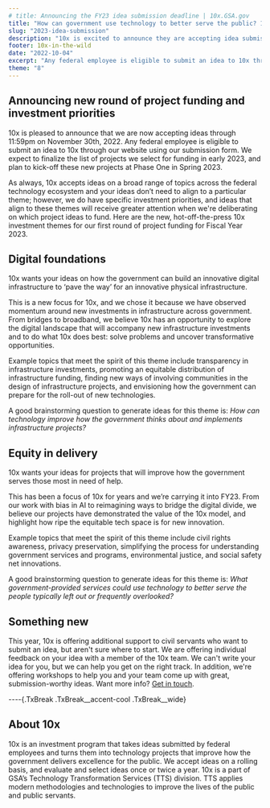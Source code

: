 ```yaml
---
# title: Announcing the FY23 idea submission deadline | 10x.GSA.gov
title: "How can government use technology to better serve the public? 10x wants your ideas  —  submit now through November 30th. "
slug: "2023-idea-submission"
description: "10x is excited to announce they are accepting idea submissions through November 30, 2022."
footer: 10x-in-the-wild
date: "2022-10-04"
excerpt: "Any federal employee is eligible to submit an idea to 10x through our website using our submission form. The deadline is November 30, 2022."
theme: "8"
---
```


## Announcing new round of project funding and investment priorities

<p class="usa-intro">  
    10x is pleased to announce that we are now accepting ideas through 11:59pm on November 30th, 2022. Any federal employee is eligible to submit an idea to 10x through our website using our submission form. We expect to finalize the list of projects we select for funding in early 2023, and plan to kick-off these new projects at Phase One in Spring 2023.
</p>

As always, 10x accepts ideas on a broad range of topics across the federal technology ecosystem and your ideas don’t need to align to a particular theme; however, we do have specific investment priorities, and ideas that align to these themes will receive greater attention when we're deliberating on which project ideas to fund. Here are the new, hot-off-the-press 10x investment themes for our first round of project funding for Fiscal Year 2023.

## Digital foundations

<p class="usa-intro">  
   10x wants your ideas on how the government can build an innovative digital infrastructure to ‘pave the way’ for an innovative physical infrastructure.
</p>

This is a new focus for 10x, and we chose it because we have observed momentum around new investments in infrastructure across government. From bridges to broadband, we believe 10x has an opportunity to explore the digital landscape that will accompany new infrastructure investments and to do what 10x does best: solve problems and uncover transformative opportunities. 

Example topics that meet the spirit of this theme include transparency in infrastructure investments, promoting an equitable distribution of infrastructure funding, finding new ways of involving communities in the design of infrastructure projects, and envisioning how the government can prepare for the roll-out of new technologies. 

A good brainstorming question to generate ideas for this theme is: *How can technology improve how the government thinks about and implements infrastructure projects?* 

## Equity in delivery

<p class="usa-intro">  
    10x wants your ideas for projects that will improve how the government serves those most in need of help.
</p>

This has been a focus of 10x for years and we’re carrying it into FY23. From our work with bias in AI to reimagining ways to bridge the digital divide, we believe our projects have demonstrated the value of the 10x model, and highlight how ripe the equitable tech space is for new innovation.

Example topics that meet the spirit of this theme include civil rights awareness, privacy preservation, simplifying the process for understanding government services and programs, environmental justice, and social safety net innovations.

A good brainstorming question to generate ideas for this theme is: *What government-provided services could use technology to better serve the people typically left out or frequently overlooked?*

## Something new

This year, 10x is offering additional support to civil servants who want to submit an idea, but aren't sure where to start. We are offering individual feedback on your idea with a member of the 10x team. We can't write your idea for you, but we can help you get on the right track. In addition, we're offering workshops to help you and your team come up with great, submission-worthy ideas. Want more info? [Get in touch](mailto:10x@gsa.gov).

----{.TxBreak .TxBreak__accent-cool .TxBreak__wide}

## About 10x

10x is an investment program that takes ideas submitted by federal employees and turns them into technology projects that improve how the government delivers excellence for the public. We accept ideas on a rolling basis, and evaluate and select ideas once or twice a year. 10x is a part of GSA’s Technology Transformation Services (TTS) division. TTS applies modern methodologies and technologies to improve the lives of the public and public servants.
